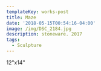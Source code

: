 ```yaml
---
templateKey: works-post
title: Maze
date: '2018-05-15T00:54:16-04:00'
image: /img/DSC_2184.jpg
description: stoneware. 2017
tags:
  - Sculpture
---
```

12"x14"
